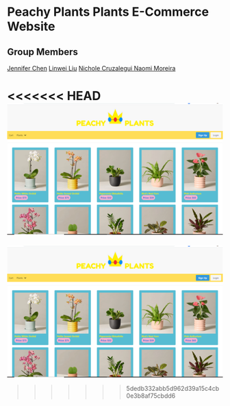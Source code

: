 # Peachy Plants Plants E-Commerce Website

## Group Members

[Jennifer Chen][creator1]
[Linwei Liu][creator2]
[Nichole Cruzalegui ][creator3]
[Naomi Moreira ][creator4]

[creator1]: https://github.com/jenniferchen95
[creator2]: https://github.com/llwsgr
[creator3]: https://github.com/cruzn978
[creator4]: https://github.com/Naomoreira

<<<<<<< HEAD
![](public/page.png)
=======
![](public/page.png)
>>>>>>> 5dedb332abb5d962d39a15c4cb0e3b8af75cbdd6
